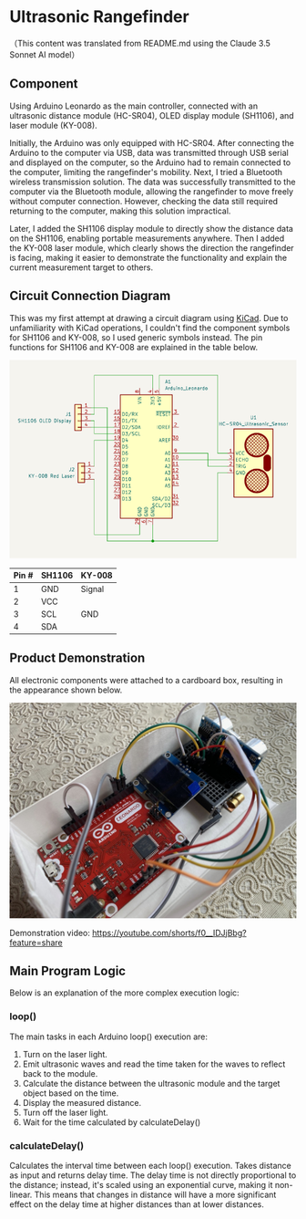 # Ultrasonic Rangefinder

（This content was translated from README.md using the Claude 3.5 Sonnet AI model）

## Component

Using Arduino Leonardo as the main controller, connected with an ultrasonic distance module (HC-SR04), OLED display module (SH1106), and laser module (KY-008).

Initially, the Arduino was only equipped with HC-SR04. After connecting the Arduino to the computer via USB, data was transmitted through USB serial and displayed on the computer, so the Arduino had to remain connected to the computer, limiting the rangefinder's mobility. Next, I tried a Bluetooth wireless transmission solution. The data was successfully transmitted to the computer via the Bluetooth module, allowing the rangefinder to move freely without computer connection. However, checking the data still required returning to the computer, making this solution impractical.

Later, I added the SH1106 display module to directly show the distance data on the SH1106, enabling portable measurements anywhere. Then I added the KY-008 laser module, which clearly shows the direction the rangefinder is facing, making it easier to demonstrate the functionality and explain the current measurement target to others.

## Circuit Connection Diagram

This was my first attempt at drawing a circuit diagram using [KiCad](https://www.kicad.org/). Due to unfamiliarity with KiCad operations, I couldn't find the component symbols for SH1106 and KY-008, so I used generic symbols instead. The pin functions for SH1106 and KY-008 are explained in the table below.

![schematic](schematic.svg)

| Pin # | SH1106 | KY-008 |
| ----- | ------ | ------ |
| 1     | GND    | Signal |
| 2     | VCC    |        |
| 3     | SCL    | GND    |
| 4     | SDA    |        |

## Product Demonstration

All electronic components were attached to a cardboard box, resulting in the appearance shown below.

![Ultrasonic_Rangefinder](Ultrasonic_Rangefinder.jpeg)

Demonstration video: https://youtube.com/shorts/f0__IDJjBbg?feature=share

## Main Program Logic

Below is an explanation of the more complex execution logic:

### loop()

The main tasks in each Arduino loop() execution are:

1. Turn on the laser light.
2. Emit ultrasonic waves and read the time taken for the waves to reflect back to the module.
3. Calculate the distance between the ultrasonic module and the target object based on the time.
4. Display the measured distance.
5. Turn off the laser light.
6. Wait for the time calculated by calculateDelay()

### calculateDelay()

Calculates the interval time between each loop() execution. Takes distance as input and returns delay time. The delay time is not directly proportional to the distance; instead, it's scaled using an exponential curve, making it non-linear. This means that changes in distance will have a more significant effect on the delay time at higher distances than at lower distances.